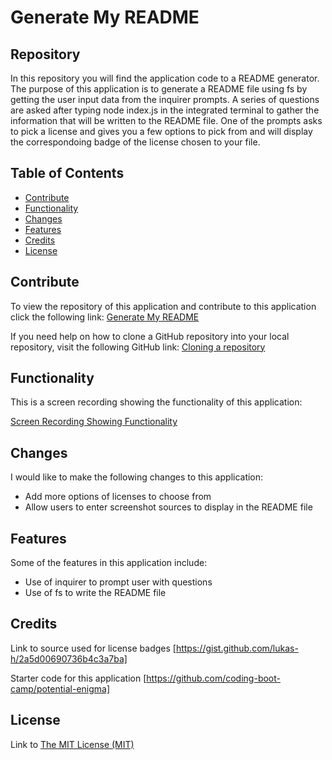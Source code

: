 # Generate My README

## Repository

In this repository you will find the application code to a README generator. The purpose of this application is to generate a README file using fs by getting the user input data from the inquirer prompts. A series of questions are asked after typing node index.js in the integrated terminal to gather the information that will be written to the README file. One of the prompts asks to pick a license and gives you a few options to pick from and will display the correspondoing badge of the license chosen to your file. 

## Table of Contents

- [Contribute](#contribute)
- [Functionality](#functionality)
- [Changes](#changes)
- [Features](#features)
- [Credits](#credits)
- [License](#license)

## Contribute

To view the repository of this application and contribute to this application click the following link:  [Generate My README](https://github.com/lmansilla92/generate-my-readme)

If you need help on how to clone a GitHub repository into your local repository, visit the following GitHub link: [Cloning a repository](https://docs.github.com/en/repositories/creating-and-managing-repositories/cloning-a-repository) 

## Functionality

This is a screen recording showing the functionality of this application:

[Screen Recording Showing Functionality](https://drive.google.com/file/d/1jLrON8vBuM7zxDnTdPmaf7LImjL4If8s/view)

## Changes

I would like to make the following changes to this application:

- Add more options of licenses to choose from
- Allow users to enter screenshot sources to display in the README file

## Features

Some of the features in this application include:

- Use of inquirer to prompt user with questions
- Use of fs to write the README file

## Credits

Link to source used for license badges [https://gist.github.com/lukas-h/2a5d00690736b4c3a7ba]

Starter code for this application [https://github.com/coding-boot-camp/potential-enigma]

## License

Link to [The MIT License (MIT)](https://github.com/lmansilla92/generate-my-readme/blob/main/LICENSE)


